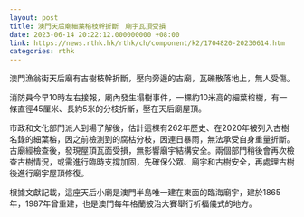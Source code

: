 ```yaml
---
layout: post
title: 澳門天后廟細葉榕枝幹折斷　廟宇瓦頂受損
date: 2023-06-14 20:22:12.000000000 +08:00
link: https://news.rthk.hk/rthk/ch/component/k2/1704820-20230614.htm
categories: rthk
---
```


澳門漁翁街天后廟有古樹枝幹折斷，壓向旁邊的古廟，瓦礫散落地上，無人受傷。

消防員今早10時左右接報，廟內發生塌樹事件，一棵約10米高的細葉榕樹，有一條直徑45厘米、長約5米的分枝折斷，壓在天后廟屋頂。

市政和文化部門派人到場了解後，估計這棵有262年歷史、在2020年被列入古樹名錄的細葉榕，因之前檢測到的腐枯分枝，因連日暴雨，無法承受自身重量折斷。古廟經檢查後，發現屋頂瓦面受損，無影響廟宇結構安全。兩個部門稍後會再次檢查古樹情況，或需進行臨時支撐加固，先確保公眾、廟宇和古樹安全，再處理古樹後進行廟宇屋頂修復。

根據文獻記載，這座天后小廟是澳門半島唯一建在東面的臨海廟宇，建於1865年，1987年曾重建，也是澳門每年格蘭披治大賽舉行祈福儀式的地方。
